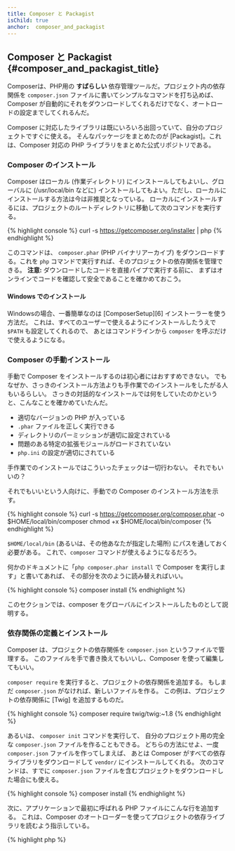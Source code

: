 ```yaml
---
title: Composer と Packagist
isChild: true
anchor:  composer_and_packagist
---
```


## Composer と Packagist {#composer_and_packagist_title}

Composerは、PHP用の **すばらしい** 依存管理ツールだ。プロジェクト内の依存関係を
`composer.json` ファイルに書いてシンプルなコマンドを打ち込めば、
Composer が自動的にそれをダウンロードしてくれるだけでなく、オートロードの設定までしてくれるんだ。

Composer に対応したライブラリは既にいろいろ出回っていて、自分のプロジェクトですぐに使える。
そんなパッケージをまとめたのが [Packagist]。これは、Composer 対応の PHP ライブラリをまとめた公式リポジトリである。

### Composer のインストール

Composer はローカル (作業ディレクトリ) にインストールしてもよいし、グローバルに (/usr/local/bin などに)
インストールしてもよい。ただし、ローカルにインストールする方法は今は非推奨となっている。
ローカルにインストールするには、プロジェクトのルートディレクトリに移動して次のコマンドを実行する。

{% highlight console %}
curl -s https://getcomposer.org/installer | php
{% endhighlight %}

このコマンドは、 `composer.phar` (PHP バイナリアーカイブ)
をダウンロードする。これを `php` コマンドで実行すれば、そのプロジェクトの依存関係を管理できる。
<strong>注意:</strong> ダウンロードしたコードを直接パイプで実行する前に、
まずはオンラインでコードを確認して安全であることを確かめておこう。

#### Windows でのインストール

Windowsの場合、一番簡単なのは [ComposerSetup][6] インストーラーを使う方法だ。
これは、すべてのユーザーで使えるようにインストールしたうえで `$PATH` も設定してくれるので、
あとはコマンドラインから `composer` を呼ぶだけで使えるようになる。

### Composer の手動インストール

手動で Composer をインストールするのは初心者にはおすすめできない。
でもなぜか、さっきのインストール方法よりも手作業でのインストールをしたがる人もいるらしい。
さっきの対話的なインストールでは何をしていたのかというと、こんなことを確かめていたんだ。

- 適切なバージョンの PHP が入っている
- `.phar` ファイルを正しく実行できる
- ディレクトリのパーミッションが適切に設定されている
- 問題のある特定の拡張モジュールがロードされていない
- `php.ini` の設定が適切にされている

手作業でのインストールではこういったチェックは一切行わない。
それでもいいの？

それでもいいという人向けに、手動での Composer のインストール方法を示す。

{% highlight console %}
curl -s https://getcomposer.org/composer.phar -o $HOME/local/bin/composer
chmod +x $HOME/local/bin/composer
{% endhighlight %}

`$HOME/local/bin` (あるいは、その他あなたが指定した場所) にパスを通しておく必要がある。
これで、`composer` コマンドが使えるようになるだろう。

何かのドキュメントに「`php composer.phar install` で Composer を実行します」と書いてあれば、
その部分を次のように読み替えればいい。

{% highlight console %}
composer install
{% endhighlight %}
    
このセクションでは、composer をグローバルにインストールしたものとして説明する。

### 依存関係の定義とインストール

Composer は、プロジェクトの依存関係を `composer.json` というファイルで管理する。
このファイルを手で書き換えてもいいし、Composer を使って編集してもいい。

`composer require` を実行すると、プロジェクトの依存関係を追加する。
もしまだ `composer.json` がなければ、新しいファイルを作る。
この例は、プロジェクトの依存関係に [Twig] を追加するものだ。

{% highlight console %}
composer require twig/twig:~1.8
{% endhighlight %}

あるいは、 `composer init` コマンドを実行して、
自分のプロジェクト用の完全な `composer.json` ファイルを作ることもできる。
どちらの方法にせよ、一度 `composer.json` ファイルを作ってしまえば、
あとは Composer がすべての依存ライブラリをダウンロードして `vendor/` にインストールしてくれる。
次のコマンドは、すでに `composer.json` ファイルを含むプロジェクトをダウンロードした場合にも使える。

{% highlight console %}
composer install
{% endhighlight %}

次に、アプリケーションで最初に呼ばれる PHP ファイルにこんな行を追加する。
これは、Composer のオートローダーを使ってプロジェクトの依存ライブラリを読むよう指示している。

{% highlight php %}
<?php
require 'vendor/autoload.php';
{% endhighlight %}

これで、依存ライブラリが使えるようになった。実際に使う場面で、必要に応じて読み込まれる。

### 依存関係の更新

Composer は `composer.lock` というファイルを作る。
これは、最初に `php composer.phar install`
を実行したときにダウンロードした、各パッケージの正確なバージョンを記録しておくものだ。
他の開発者とプロジェクトを共有するときに `composer.lock` も一緒に配布しておくと、
他の人が `php composer.phar install` を実行したときにもまったく同じバージョンがインストールされるようになる。
依存関係を更新するには、 `php composer.phar update` を実行しよう。

これは、バージョンの要件を柔軟に定義できるので便利だ。
たとえば、バージョンに `~1.8` と書いた場合は「`1.8.0` 以降のバージョン。ただし `2.0.x-dev` は含まない」と指定したことになる。
ワイルドカード `*` を使って `1.8.*` のように指定してもいい。
これで、Composer で `php composer.phar update` を実行したときに、
定義した制約の範囲での最新版に依存ライブラリを更新してくれる。

### 更新通知

新バージョンのリリースの通知を受け取りたければ [VersionEye] にサインアップするといい。
このサービスは、自分の GitHub アカウントや BitBucket アカウントにある
`composer.json` の内容を監視して、パッケージの新しいリリースがあればメールで教えてくれるものだ。

### 依存ライブラリのセキュリティ問題のチェック

[Security Advisories Checker] は、Webサービスとコマンドラインツールとして提供されている。
`composer.lock` ファイルを調べて、もし依存関係に更新が必要なら教えてくれるものだ。

### Composerでのグローバルな依存関係の扱い

Composer は、グローバルな依存関係やそのバイナリを扱うこともできる。
使いかたはとても簡単で、単にコマンドの前に `global` をつけるだけでいい。
たとえば、PHPUnit をグローバルに使えるようインストールしたければ、こんなコマンドを実行する。

{% highlight console %}
composer global require phpunit/phpunit
{% endhighlight %}

このコマンドは、 `~/.composer` ディレクトリを作って、グローバルな依存関係をそこに置く。
インストールされたパッケージのバイナリを全体で使えるようにするには、 `~/.composer/vendor/bin`
ディレクトリを環境変数 `$PATH` に追加すればいい。

* [Composerとは]

[Packagist]: http://packagist.org/
[Twig]: http://twig.sensiolabs.org
[VersionEye]: https://www.versioneye.com/
[Security Advisories Checker]: https://security.sensiolabs.org/
[Composerとは]: http://getcomposer.org/doc/00-intro.md
[ComposerSetup]: https://getcomposer.org/Composer-Setup.exe
